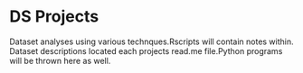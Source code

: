 # DS Projects
 
Dataset analyses using various technques.Rscripts will contain notes within. Dataset descriptions located each projects read.me file.Python programs will be thrown here as well.  
